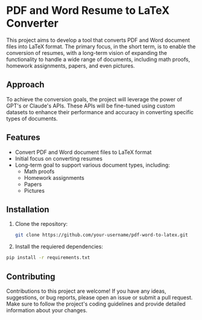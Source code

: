 # PDF and Word Resume to LaTeX Converter

This project aims to develop a tool that converts PDF and Word document files into LaTeX format. The primary focus, in the short term, is to enable the conversion of resumes, with a long-term vision of expanding the functionality to handle a wide range of documents, including math proofs, homework assignments, papers, and even pictures.

## Approach

To achieve the conversion goals, the project will leverage the power of GPT's or Claude's APIs. These APIs will be fine-tuned using custom datasets to enhance their performance and accuracy in converting specific types of documents.

## Features

- Convert PDF and Word document files to LaTeX format
- Initial focus on converting resumes
- Long-term goal to support various document types, including:
  - Math proofs
  - Homework assignments
  - Papers
  - Pictures

## Installation

1. Clone the repository:
   ```bash
   git clone https://github.com/your-username/pdf-word-to-latex.git
   ```
2. Install the requiered dependencies:
  ```bash
  pip install -r requirements.txt
  ```

## Contributing
Contributions to this project are welcome! If you have any ideas, suggestions, or bug reports, please open an issue or submit a pull request. Make sure to follow the project's coding guidelines and provide detailed information about your changes.
